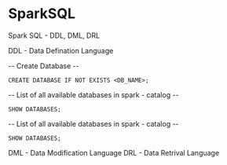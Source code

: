 # SparkSQL
 Spark SQL - DDL, DML, DRL

DDL - Data Defination Language

-- Create Database --

<code>CREATE DATABASE IF NOT EXISTS <DB_NAME>;</code>

-- List of all available databases in spark - catalog --

<code>SHOW DATABASES;</code>
 
 -- List of all available databases in spark - catalog --

<code>SHOW DATABASES;</code>

DML - Data Modification Language
DRL - Data Retrival Language
